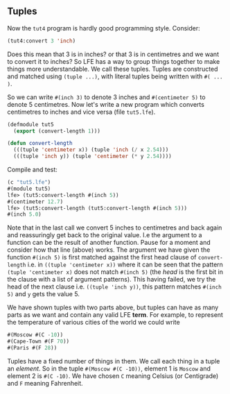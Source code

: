 ## Tuples

Now the `tut4` program is hardly good programming style. Consider:

```lisp
(tut4:convert 3 'inch)
```

Does this mean that 3 is in inches? or that 3 is in centimetres and we want to convert it to inches? So LFE has a way to group things together to make things more understandable. We call these tuples. Tuples are constructed and matched using `(tuple ...)`, with literal tuples being written with `#( ... )`.

So we can write `#(inch 3)` to denote 3 inches and `#(centimeter 5)` to denote 5 centimetres. Now let's write a new program which converts centimetres to inches and vice versa (file `tut5.lfe`).

```lisp
(defmodule tut5
  (export (convert-length 1)))

(defun convert-length
  (((tuple 'centimeter x)) (tuple 'inch (/ x 2.54)))
  (((tuple 'inch y)) (tuple 'centimeter (* y 2.54))))
```

Compile and test:

```lisp
(c "tut5.lfe")
#(module tut5)
lfe> (tut5:convert-length #(inch 5))
#(centimeter 12.7)
lfe> (tut5:convert-length (tut5:convert-length #(inch 5)))
#(inch 5.0)
```

Note that in the last call we convert 5 inches to centimetres and back again and reassuringly get back to the original value. I.e the argument to a function can be the result of another function. Pause for a moment and consider how that line (above) works. The argument we have given the function `#(inch 5)` is first matched against the first head clause of `convert-length` i.e. in `((tuple 'centimeter x))` where it can be seen that the pattern `(tuple 'centimeter x)` does not match `#(inch 5)` (the *head* is the first bit in the clause with a list of argument patterns). This having failed, we try the head of the next clause i.e. `((tuple 'inch y))`, this pattern matches `#(inch 5)` and `y` gets the value 5.

We have shown tuples with two parts above, but tuples can have as many parts as we want and contain any valid LFE **term**. For example, to represent the temperature of various cities of the world we could write

```lisp
#(Moscow #(C -10))
#(Cape-Town #(F 70))
#(Paris #(F 28))
```

Tuples have a fixed number of things in them. We call each thing in a tuple an *element*. So in the tuple `#(Moscow #(C -10))`, element 1 is `Moscow` and element 2 is `#(C -10)`. We have chosen `C` meaning Celsius (or Centigrade) and `F` meaning Fahrenheit.
